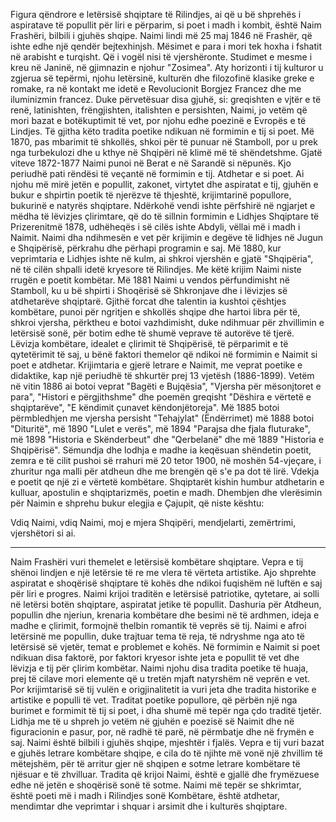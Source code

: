 Figura qëndrore e letërsisë shqiptare të Rilindjes, ai që u bë shprehës i aspiratave të popullit për liri e përparim, si poet i madh i kombit, është Naim Frashëri, bilbili i gjuhës shqipe. Naimi lindi më 25 maj 1846 në Frashër, që ishte edhe një qendër bejtexhinjsh. Mësimet e para i mori tek hoxha i fshatit në arabisht e turqisht. Që i vogël nisi të vjershëronte. Studimet e mesme i kreu në Janinë, në gjimnazin e njohur "Zosimea". Aty horizonti i tij kulturor u zgjerua së tepërmi, njohu letërsinë, kulturën dhe filozofinë klasike greke e romake, ra në kontakt me idetë e Revolucionit Borgjez Francez dhe me iluminizmin francez. Duke përvetësuar disa gjuhë, si: greqishten e vjtër e të renë, latinishten, frëngjishten, italishten e persishten, Naimi, jo vetëm që mori bazat e botëkuptimit të vet, por njohu edhe poezinë e Evropës e të Lindjes. Të gjitha këto tradita poetike ndikuan në formimin e tij si poet. Më 1870, pas mbarimit të shkollës, shkoi për të punuar në Stamboll, por u prek nga turbekulozi dhe u kthye në Shqipëri në klimë më të shëndetshme.
Gjatë viteve 1872-1877 Naimi punoi në Berat e në Sarandë si nëpunës. Kjo periudhë pati rëndësi të veçantë në formimin e tij. Atdhetar e si poet. Ai njohu më mirë jetën e popullit, zakonet, virtytet dhe aspiratat e tij, gjuhën e bukur e shpirtin poetik të njerëzve të thjeshtë, krijimtarinë popullore, bukurinë e natyrës shqiptare.
Ndërkohë vendi ishte përfshirë në ngjarjet e mëdha të lëvizjes çlirimtare, që do të sillnin formimin e Lidhjes Shqiptare të Prizerenitmë 1878, udhëheqës i së cilës ishte Abdyli, vëllai më i madh i Naimit. Naimi dha ndihmesën e vet për krijimin e degëve të lidhjes në Jugun e Shqipërisë, përkrahu dhe përhapi programin e saj. Më 1880, kur veprimtaria e Lidhjes ishte në kulm, ai shkroi vjershën e gjatë "Shqipëria", në të cilën shpalli idetë kryesore të Rilindjes. Me këtë krijim Naimi niste rrugën e poetit kombëtar. Më 1881 Naimi u vendos përfundimisht në Stamboll, ku u bë shpirti i Shoqërisë së Shkronjave dhe i lëvizjes së atdhetarëve shqiptarë. Gjithë forcat dhe talentin ia kushtoi çështjes kombëtare, punoi për ngritjen e shkollës shqipe dhe hartoi libra për të, shkroi vjersha, përktheu e botoi vazhdimisht, duke ndihmuar për zhvillimin e letërsisë sonë, për botim edhe të shumë veprave të autorëve të tjerë. Lëvizja kombëtare, idealet e çlirimit të Shqipërisë, të përparimit e të qytetërimit të saj, u bënë faktori themelor që ndikoi në formimin e Naimit si poet e atdhetar.
Krijimtaria e gjerë letrare e Naimit, me veprat poetike e didaktike, kap një periudhë të shkurtër prej 13 vjetësh (1886-1899). Vetëm në vitin 1886 ai botoi veprat "Bagëti e Bujqësia", "Vjersha për mësonjtoret e para", "Histori e përgjithshme" dhe poemën greqisht "Dëshira e vërtetë e shqiptarëve", "E këndimit çunavet këndonjëtoreja". Më 1885 botoi përmbledhjen me vjersha persisht "Tehajylat" (Ëndërrimet) më 1888 botoi "Dituritë", më 1890 "Lulet e verës", më 1894 "Parajsa dhe fjala fluturake", më 1898 "Historia e Skënderbeut" dhe "Qerbelanë" dhe më 1889 "Historia e Shqipërisë". Sëmundja dhe lodhja e madhe ia keqësuan shëndetin poetit, zemra e të cilit pushoi së rrahuri më 20 tetor 1900, në moshën 54-vjeçare, i zhuritur nga malli për atdheun dhe me brengën që s'e pa dot të lirë.
Vdekja e poetit qe një zi e vërtetë kombëtare. Shqiptarët kishin humbur atdhetarin e kulluar, apostulin e shqiptarizmës, poetin e madh. Dhembjen dhe vlerësimin për Naimin e shprehu bukur elegjia e Çajupit, që niste kështu:

Vdiq Naimi, vdiq Naimi,
moj e mjera Shqipëri,
mendjelarti, zemërtrimi,
vjershëtori si ai.

****************************

Naim Frashëri vuri themelet e letërsisë kombëtare shqiptare. Vepra e tij shënoi lindjen e një letërsie të re me vlera të vërteta artistike. Ajo shprehte aspiratat e shoqërisë shqiptare të kohës dhe ndikoi fuqishëm në luftën e saj për liri e progres.
Naimi krijoi traditën e letërsisë patriotike, qytetare, ai solli në letërsi botën shqiptare, aspiratat jetike të popullit.
Dashuria për Atdheun, popullin dhe njeriun, krenaria kombëtare dhe besimi në të ardhmen, ideja e madhe e çlirimit, formojnë thelbin romantik të veprës së tij. Naimi e afroi letërsinë me popullin, duke trajtuar tema të reja, të ndryshme nga ato të letërsisë së vjetër, temat e problemet e kohës.
Në formimin e Naimit si poet ndikuan disa faktorë, por faktori kryesor ishte jeta e popullit të vet dhe lëvizja e tij për çlirim kombëtar.
Naimi njohu disa tradita poetike të huaja, prej të cilave mori elemente që u tretën mjaft natyrshëm në veprën e vet. Por krijimtarisë së tij vulën e origjinalitetit ia vuri jeta dhe tradita historike e artistike e populli të vet. Traditat poetike popullore, që përbën një nga burimet e formimit të tij si poet, i dha shumë më tepër nga çdo traditë tjetër. Lidhja me të u shpreh jo vetëm në gjuhën e poezisë së Naimit dhe në figuracionin e pasur, por, në radhë të parë, në përmbatje dhe në frymën e saj.
Naimi është bilbili i gjuhës shqipe, mjeshtër i fjalës. Vepra e tij vuri bazat e gjuhës letrare kombëtare shqipe, e cila do të njihte më vonë një zhvillim të mëtejshëm, për të arritur gjer në shqipen e sotme letrare kombëtare të njësuar e të zhvilluar. Tradita që krijoi Naimi, është e gjallë dhe frymëzuese edhe në jetën e shoqërisë sonë të sotme. Naimi më tepër se shkrimtar, është poeti më i madh i Rilindjes sonë Kombëtare, është atdhetar, mendimtar dhe veprimtar i shquar i arsimit dhe i kulturës shqiptare.